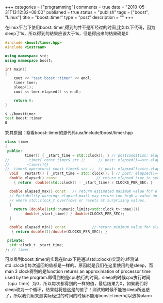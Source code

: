 +++
categories = ["programming"]
comments = true
date = "2010-05-31T13:12:32+08:00"
published = true
status = "publish"
tags = ["boost", "Linux"]
title = "boost::timer"
type = "post"
description = ""
+++


在linux平台下使用boost::timer,得到的并不是所经过的时间,比如以下代码，因为sleep了1s，所以得到的结果应该大于1s，但是得出来的结果确是0

```cpp
#include <boost/timer.hpp>
#include <iostream>

using namespace std;
using namespace boost;

int main()
{
    cout << "test boost::timer" << endl;
    timer tmer;
    sleep(1);
    cout << tmer.elapsed() << endl;

    return 0;
}
```


```sh
$ ./boosttimer
test boost::timer
0
```

究其原因：察看boost::timer的源代码/usr/include/boost/timer.hpp

```cpp
class timer
{
 public:
         timer() { _start_time = std::clock(); } // postcondition: elapsed()==0
//         timer( const timer& src );      // post: elapsed()==src.elapsed()
//        ~timer(){}
//  timer& operator=( const timer& src );  // post: elapsed()==src.elapsed()
  void   restart() { _start_time = std::clock(); } // post: elapsed()==0
  double elapsed() const                  // return elapsed time in seconds
    { return  double(std::clock() - _start_time) / CLOCKS_PER_SEC; }

  double elapsed_max() const   // return estimated maximum value for elapsed()
  // Portability warning: elapsed_max() may return too high a value on systems
  // where std::clock_t overflows or resets at surprising values.
  {
    return (double((std::numeric_limits<std::clock_t>::max)())
       - double(_start_time)) / double(CLOCKS_PER_SEC);
  }

  double elapsed_min() const            // return minimum value for elapsed()
   { return double(1)/double(CLOCKS_PER_SEC); }

 private:
  std::clock_t _start_time;
}; // timer
```

可以看到boost::timer的实现在linux下是通过std::clock()实现的.经测试std::clock()每次返回的值都是一样的。原因就是我们在这里使用的是sleep，而man 3 clock得到的是function returns an approximation of processor time used by the program.即得到的是cpu执行的时间，sleep的时候cpu执行时间（cpu  time）为0，所以每次都得到的一样的值，最后结果为0，如果我们将sleep改为一个循环，结果就将是这是的值了！测试的时候不能被sleep所迷惑了，所以我们用来测实际经过的时间的时候不能用boost::timer!可以选择alarm
<!--more-->